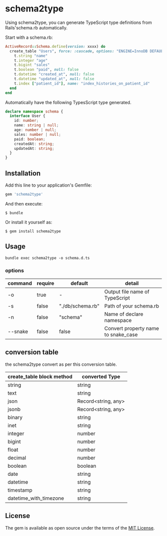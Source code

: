 # schema2type
Using schema2type, you can generate TypeScript type definitions from Rails'schema.rb automatically.

Start with a schema.rb:

```ruby
ActiveRecord::Schema.define(version: xxxx) do
  create_table "Users", force: :cascade, options: "ENGINE=InnoDB DEFAULT CHARSET=utf8" do |t|
    t.string "name"
    t.integer "age"
    t.bigint "sales"
    t.boolean "paid", null: false
    t.datetime "created_at", null: false
    t.datetime "updated_at", null: false
    t.index ["patient_id"], name: "index_histories_on_patient_id"
  end
end
```

Automatically have the following TypesScript type generated.

```typescript
declare namespace schema {
  interface User {
    id: number;
    name: string | null;
    age: number | null;
    sales: number | null;
    paid: boolean;
    createdAt: string;
    updatedAt: string;
  }
}
```

## Installation

Add this line to your application's Gemfile:

```ruby
gem 'schema2type'
```

And then execute:

    $ bundle

Or install it yourself as:

    $ gem install schema2type
    


## Usage

```
bundle exec schema2type -o schema.d.ts
```

### options

|command | require | default | detail |
|---|---|---|---|
| -o | true | - | Output file name of TypeScript |
| -s | false | "./db/schema.rb" | Path of your schema.rb  |
| -n | false | "schema" | Name of declare namespace |
| --snake | false | false | Convert property name to snake_case |

## conversion table
the schema2type convert as per this conversion table.

|create_table block method| converted Type|
|---|---|
| string | string |
| text | string |
| json | Record<string, any> |
| jsonb | Record<string, any> |
| binary | string |
| inet | string |
| integer | number |
| bigint | number |
| float | number |
| decimal | number |
| boolean | boolean |
| date | string |
| datetime | string |
| timestamp | string |
| datetime_with_timezone | string |
## License

The gem is available as open source under the terms of the [MIT License](https://opensource.org/licenses/MIT).


